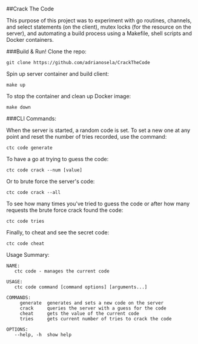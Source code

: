 ##Crack The Code

This purpose of this project was to experiment with go routines, channels, and select statements (on the client), mutex locks (for the resource on the server), and automating a build process using a Makefile, shell scripts and Docker containers.

###Build & Run!
Clone the repo:

```
git clone https://github.com/adrianosela/CrackTheCode
```

Spin up server container and build client:

```
make up
```

To stop the container and clean up Docker image:

```
make down
```

###CLI Commands:

When the server is started, a random code is set. To set a new one at any point and reset the number of tries recorded, use the command:

```
ctc code generate
```

To have a go at trying to guess the code:

```
ctc code crack --num [value]
```

Or to brute force the server's code:

```
ctc code crack --all
```

To see how many times you've tried to guess the code or after how many requests the brute force crack found the code:

```
ctc code tries
```

Finally, to cheat and see the secret code:

```
ctc code cheat
```


Usage Summary:

```
NAME:
   ctc code - manages the current code

USAGE:
   ctc code command [command options] [arguments...]

COMMANDS:
     generate  generates and sets a new code on the server
     crack     queries the server with a guess for the code
     cheat     gets the value of the current code
     tries     gets current number of tries to crack the code

OPTIONS:
   --help, -h  show help
```

   